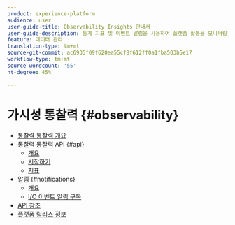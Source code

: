 ```yaml
---
product: experience-platform
audience: user
user-guide-title: Observability Insights 안내서
user-guide-description: 통계 지표 및 이벤트 알림을 사용하여 플랫폼 활동을 모니터링합니다.
feature: 데이터 관리
translation-type: tm+mt
source-git-commit: ac6935f09f620ea55cf8f612ff0a1fba503b5e17
workflow-type: tm+mt
source-wordcount: '55'
ht-degree: 45%

---
```



# 가시성 통찰력 {#observability}

* [통찰력 통찰력 개요](home.md)
* 통찰력 통찰력 API {#api}
   * [개요](api/overview.md)
   * [시작하기](api/getting-started.md)
   * [지표](api/metrics.md)
* 알림 {#notifications}
   * [개요](notifications/overview.md)
   * [I/O 이벤트 알림 구독](notifications/subscribe.md)
* [API 참조](https://www.adobe.io/apis/experienceplatform/home/api-reference.html#!acpdr/swagger-specs/observability-insights.yaml)
* [플랫폼 릴리스 정보](https://www.adobe.com/go/platform-release-notes-en)
